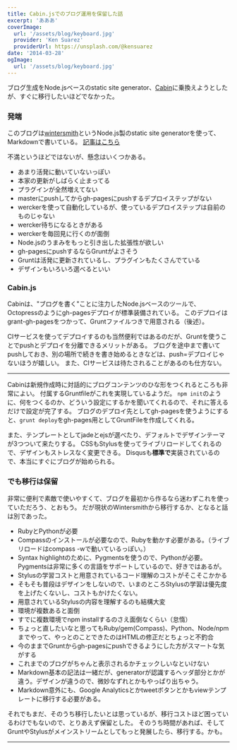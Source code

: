 ```yaml
---
title: Cabin.jsでのブログ運用を保留した話
excerpt: 'あああ'
coverImage:
  url: '/assets/blog/keyboard.jpg'
  provider: 'Ken Suarez'
  providerUrl: https://unsplash.com/@kensuarez
date: '2014-03-28'
ogImage:
  url: '/assets/blog/keyboard.jpg'
---
```


ブログ生成をNode.jsベースのstatic site generator、[Cabin](http://www.cabinjs.com/)に乗換えようとしたが、すぐに移行したいほどでなかった。

<span class="more"></span>

### 発端

このブログは[wintersmith](http://wintersmith.io/)というNode.js製のstatic site generatorを使って、Markdownで書いている。
[記事はこちら](http://blog.anaguma.org/articles/2013-12-02/)


不満というほどではないが、懸念はいくつかある。

* あまり活発に動いていないっぽい
 * 本家の更新がしばらく止まってる
 * プラグインが全然増えてない
* masterにpushしてからgh-pagesにpushするデプロイステップがない
 * werckerを使って自動化しているが、使っているデプロイステップは自前のものじゃない
 * wercker待ちになるときがある
 * werckerを毎回見に行くのが面倒
* Node.jsのうまみをもっと引き出した拡張性が欲しい
 * gh-pagesにpushするならGruntがよさそう
 * Gruntは活発に更新されているし、プラグインもたくさんでている
 * デザインもいろいろ選べるといい


### Cabin.js

Cabinは、"ブログを書く"ことに注力したNode.jsベースのツールで、Octopressのようにgh-pagesデプロイが標準装備されている。
このデプロイはgrant-gh-pagesをつかって、Gruntファイルつきで用意される（後述）。

CIサービスを使ってデプロイするのも当然便利ではあるのだが、Gruntを使うことでpushとデプロイを分離できるメリットがある。
ブログを途中まで書いてpushしておき、別の場所で続きを書き始めるときなどは、push=デプロイじゃないほうが嬉しい。
また、CIサービスは待たされることがあるのも仕方ない。

***

Cabinは新規作成時に対話的にブログコンテンツのひな形をつくれるところも非常によい。
付属するGruntfileがこれを実現しているようだ。
`npm init`のように、何をつくるのか、どういう設定にするかを聞いてくれるので、それに答えるだけで設定が完了する。
ブログのデプロイ先としてgh-pagesを使うようにすると、`grunt deploy`をgh-pages用としてGruntFileを作成してくれる。

また、テンプレートとしてjadeとejsが選べたり、デフォルトでデザインテーマが3つついて来たりする。
CSSもStylusを使ってライブリロードしてくれるので、デザインもストレスなく変更できる。
Disqusも**標準で**実装されているので、本当にすぐにブログが始められる。


### でも移行は保留

非常に便利で素敵で使いやすくて、ブログを最初から作るなら迷わずこれを使っていただろう、とおもう。
だが現状のWintersmithから移行するか、となると話は別であった。

* RubyとPythonが必要
 * Compassのインストールが必要なので、Rubyを動かす必要がある。（ライブリロードはcompass -wで動いているっぽい。）
 * Syntax highlightのために、Pygmentsを使うので、Pythonが必要。Pygmentsは非常に多くの言語をサポートしているので、好きではあるが。
* Stylusの学習コストと用意されているコード理解のコストがそこそこかかる
 * そもそも普段はデザインをしないので、いまのところStylusの学習は優先度を上げたくないし、コストもかけたくない。
 * 用意されているStylusの内容を理解するのも結構大変
* 環境が複数あると面倒
 * すでに複数環境でnpm installするのさえ面倒なくらい（怠惰）
 * ちょっと直したいなと思ってもRuby/gem(Compass)、Python、Node/npmまでやって、やっとのことできたのはHTMLの修正だとちょっと不釣合
 * 今のままでGruntからgh-pagesにpushできるようにした方がスマートな気がする
* これまでのブログがちゃんと表示されるかチェックしいなといけない
 * Markdown基本の記法は一緒だが、generatorが認識するヘッダ部分とかが違う。デザインが違うので、微妙なずれとかもやっぱり出ちゃう。
 * Markdown意外にも、Google Analyticsとかtweetボタンとかもviewテンプレートに移行する必要がある。


それでもまだ、そのうち移行したいとは思っているが、移行コストほど困っているわけでもないので、とりあえず保留とした。
そのうち時間があれば、そしてGruntやStylusがメインストリームとしてもっと発展したら、移行する。かも。


---
